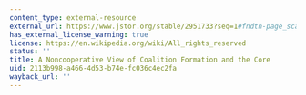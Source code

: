 ```yaml
---
content_type: external-resource
external_url: https://www.jstor.org/stable/2951733?seq=1#fndtn-page_scan_tab_contents
has_external_license_warning: true
license: https://en.wikipedia.org/wiki/All_rights_reserved
status: ''
title: A Noncooperative View of Coalition Formation and the Core
uid: 2113b998-a466-4d53-b74e-fc036c4ec2fa
wayback_url: ''
---
```

